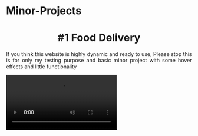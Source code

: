 # Minor-Projects

<h1 align = "center">#1 Food Delivery</h1>
<p align = "justify">If you think this website is highly dynamic and ready to use, Please stop this is for only my testing purpose and basic minor project with some hover effects and little functionality </p>

<video src="https://github.com/dsrathore1/Minor-Projects/blob/master/Food%20Delivery/Assets/Video/website%20view.mp4"></video>